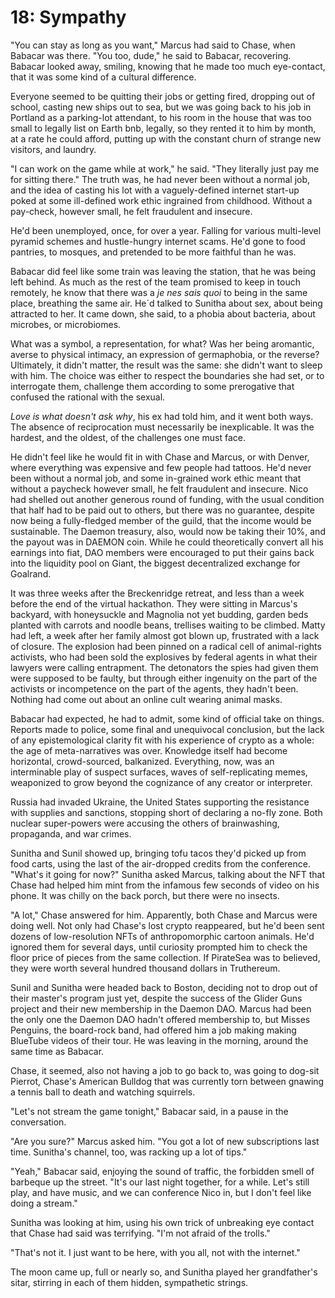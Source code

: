 # 18: Sympathy

"You can stay as long as you want," Marcus had said to Chase, when Babacar was there. "You too, dude," he said to Babacar, recovering. Babacar looked away, smiling, knowing that he made too much eye-contact, that it was some kind of a cultural difference.

Everyone seemed to be quitting their jobs or getting fired, dropping out of school, casting new ships out to sea, but we was going back to his job in Portland as a parking-lot attendant, to his room in the house that was too small to legally list on Earth bnb, legally, so they rented it to him by month, at a rate he could afford, putting up with the constant churn of strange new visitors, and laundry.

"I can work on the game while at work," he said. "They literally just pay me for sitting there." The truth was, he had never been without a normal job, and the idea of casting his lot with a vaguely-defined internet start-up poked at some ill-defined work ethic ingrained from childhood. Without a pay-check, however small, he felt fraudulent and insecure.

He'd been unemployed, once, for over a year. Falling for various multi-level pyramid schemes and hustle-hungry internet scams. He'd gone to food pantries, to mosques, and pretended to be more faithful than he was.

Babacar did feel like some train was leaving the station, that he was being left behind. As much as the rest of the team promised to keep in touch remotely, he know that there was a *je nes sais quoi* to being in the same place, breathing the same air. He´d talked to Sunitha about sex, about being attracted to her. It came down, she said, to a phobia about bacteria, about microbes, or microbiomes.

What was a symbol, a representation, for what? Was her being aromantic, averse to physical intimacy, an expression of germaphobia, or the reverse? Ultimately, it didn't matter, the result was the same: she didn't want to sleep with him. The choice was either to respect the boundaries she had set, or to interrogate them, challenge them according to some prerogative that confused the rational with the sexual.

*Love is what doesn't ask why*, his ex had told him, and it went both ways. The absence of reciprocation must necessarily be inexplicable. It was the hardest, and the oldest, of the challenges one must face.

He didn't feel like he would fit in with Chase and Marcus, or with Denver, where everything was expensive and few people had tattoos. He'd never been without a normal job, and some in-grained work ethic meant that without a paycheck however small, he felt fraudulent and insecure. Nico had shelled out another generous round of funding, with the usual condition that half had to be paid out to others, but there was no guarantee, despite now being a fully-fledged member of the guild, that the income would be sustainable. The Daemon treasury, also, would now be taking their 10%, and the payout was in DAEMON coin. While he could theoretically convert all his earnings into fiat, DAO members were encouraged to put their gains back into the liquidity pool on Giant, the biggest decentralized exchange for Goalrand.

It was three weeks after the Breckenridge retreat, and less than a week before the end of the virtual hackathon. They were sitting in Marcus's backyard, with honeysuckle and Magnolia not yet budding, garden beds planted with carrots and noodle beans, trellises waiting to be climbed. Matty had left, a week after her family almost got blown up, frustrated with a lack of closure. The explosion had been pinned on a radical cell of animal-rights activists, who had been sold the explosives by federal agents in what their lawyers were calling entrapment. The detonators the spies had given them were supposed to be faulty, but through either ingenuity on the part of the activists or incompetence on the part of the agents, they hadn't been. Nothing had come out about an online cult wearing animal masks.

Babacar had expected, he had to admit, some kind of official take on things. Reports made to police, some final and unequivocal conclusion, but the lack of any epistemological clarity fit with his experience of crypto as a whole: the age of meta-narratives was over. Knowledge itself had become horizontal, crowd-sourced, balkanized. Everything, now, was an interminable play of suspect surfaces, waves of self-replicating memes, weaponized to grow beyond the cognizance of any creator or interpreter.

Russia had invaded Ukraine, the United States supporting the resistance with supplies and sanctions, stopping short of declaring a no-fly zone. Both nuclear super-powers were accusing the others of brainwashing, propaganda, and war crimes.

Sunitha and Sunil showed up, bringing tofu tacos they'd picked up from food carts, using the last of the air-dropped credits from the conference. "What's it going for now?" Sunitha asked Marcus, talking about the NFT that Chase had helped him mint from the infamous few seconds of video on his phone. It was chilly on the back porch, but there were no insects.

"A lot," Chase answered for him. Apparently, both Chase and Marcus were doing well. Not only had Chase's lost crypto reappeared, but he'd been sent dozens of low-resolution NFTs of anthropomorphic cartoon animals. He'd ignored them for several days, until curiosity prompted him to check the floor price of pieces from the same collection. If PirateSea was to believed, they were worth several hundred thousand dollars in Truthereum.

Sunil and Sunitha were headed back to Boston, deciding not to drop out of their master's program just yet, despite the success of the Glider Guns project and their new membership in the Daemon DAO. Marcus had been the only one the Daemon DAO hadn't offered membership to, but Misses Penguins, the board-rock band, had offered him a job making making BlueTube videos of their tour. He was leaving in the morning, around the same time as Babacar.

Chase, it seemed, also not having a job to go back to, was going to dog-sit Pierrot, Chase's American Bulldog that was currently torn between gnawing a tennis ball to death and watching squirrels.

"Let's not stream the game tonight," Babacar said, in a pause in the conversation.

"Are you sure?" Marcus asked him. "You got a lot of new subscriptions last time. Sunitha's channel, too, was racking up a lot of tips."

"Yeah," Babacar said, enjoying the sound of traffic, the forbidden smell of barbeque up the street. "It's our last night together, for a while. Let's still play, and have music, and we can conference Nico in, but I don't feel like doing a stream."

Sunitha was looking at him, using his own trick of unbreaking eye contact that Chase had said was terrifying. "I'm not afraid of the trolls."

"That's not it. I just want to be here, with you all, not with the internet."

The moon came up, full or nearly so, and Sunitha played her grandfather's sitar, stirring in each of them hidden, sympathetic strings.
